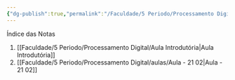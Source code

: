 ```yaml
---
{"dg-publish":true,"permalink":"/Faculdade/5 Periodo/Processamento Digital/PDI/","tags":["root, PDI"],"created":"2024-12-26T10:28:40.220-03:00"}
---
```


Índice das Notas
1. [[Faculdade/5 Periodo/Processamento Digital/Aula Introdutória\|Aula Introdutória]]
2.  [[Faculdade/5 Periodo/Processamento Digital/aulas/Aula - 21 02\|Aula - 21 02]]